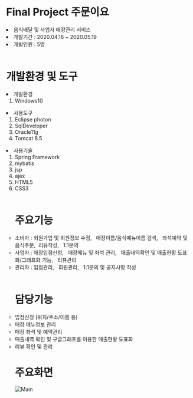 # Final Project 주문이요


<li type="square">음식배달 및 사업자 매장관리 서비스</li>

<li type="square">개발기간 : 2020.04.16 ~ 2020.05.19</li>

<li type="square">개발인원 : 5명</li>

<br>

# 개발환경 및 도구


<li type="square"> 개발환경
 <ol>
 <li> Windows10 
 </ol>
  </li>
<li type="square"> 사용도구 
 <ol>
  <li> Eclipse photon
  <li> SqlDeveloper
  <li> Oracle11g
  <li>Tomcat 8.5
 </ol>  
  </li>
  
<li type="square"> 사용기술
 <ol>
  <li> Spring Framework
  <li> mybatis
  <li> jsp
  <li> ajax
  <li> HTML5
  <li> CSS3
  </li>

<br>

# 주요기능 

<div>
  
  <li type="circle">소비자 : 회원가입 및 회원정보 수정, &nbsp 매장이름/음식메뉴이름 검색, &nbsp 좌석예약 및 음식주문,&nbsp 리뷰작성, &nbsp 1:1문의 </li>
  
  <li type="circle">사업자 : 매장입점신청, &nbsp 매장메뉴 및 좌석 관리, &nbsp 매출내역확인 및 매출현황 도표화/그래프화 기능, &nbsp  리뷰관리</li>
  
  <li type="circle">관리자 : 입점관리, &nbsp 회원관리, &nbsp 1:1문의 및 공지사항 작성 </li>
  
  </div>
  
  <br>
  
 # 담당기능
 
 
 <li type="circle"> 입점신청 (위치/주소/이름 등)
 <li type="circle"> 매장 메뉴정보 관리
 <li type="circle"> 매장 좌석 및 예약관리
 <li type="circle"> 매출내역 확인 및 구글그래프를 이용한 매출현황 도표화
 <li type="circle"> 리뷰 확인 및 관리


# 주요화면

![Main](final_jumunyo/jumunyo/src/main/webapp/resources/image/adv1.jpg)

